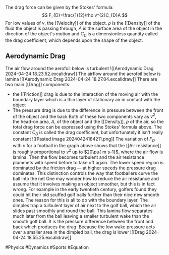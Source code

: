 The drag force can be given by the Stokes' formula:
$$
F_{D}=\frac{1}{2}\rho v^{2}C_{D}A
$$
For low values of $v$, the [[Velocity]] of the object. $\rho$ is the [[Density]] of the fluid the object is passing through, $A$ is the surface area of the object in the direction of the object's motion and $C_{D}$ is a dimensionless quantity called the drag coefficient, which depends upon the shape of the object.
## Aerodynamic Drag
The air flow around the aerofoil below is turbulent
![[Aerodynamic Drag 2024-04-24 18.23.52.excalidraw]]
The airflow around the aerofoil below is lamina
![[Aerodynamic Drag 2024-04-24 18.27.04.excalidraw]]
There are two main [[Drag]] components:
- the [[Friction]] drag is due to the interaction of the moving air with the boundary layer which is a thin layer of stationary air in contact with the object
- The pressure drag is due to the difference in pressure between the front of the object and the back
Both of these two components vary as $v^{2}$, the head-on area, $A$, of the object and the [[Density]], $\rho$ of the air, so the total drag force can be expressed using the Stokes' formula above. The constant $C_{D}$ is called the drag coefficient, but unfortunately it isn't really constant
![[Pasted image 20240424184211.png]]
The variation of $F_{D}$ with $v$ for a football in the graph above shows that the [[Air resistance]] is roughly proportional to $v^{2}$ up to $20\pu{ m s-1}$, where the air flow is lamina. Then the flow becomes turbulent and the air resistance plummets with speed before to take off again. The lower speed region is dominated by the friction drag — at higher speeds the pressure drag dominates. This distinction controls the way that footballers curve the ball into the net
One may wonder how to reduce the air resistance and assume that it involves making an object smoother, but this is in fact wrong. For example in the early twentieth century, golfers found they could hit their old scuffed golf balls further than their nice new smooth ones. The reason for this is all to do with the boundary layer. The dimples trap a turbulent layer of air next to the golf ball, which the air slides past smoothly and round the ball. This lamina flow separates much later from the ball leaving a smaller turbulent wake than the smooth golf ball. It is the pressure difference between the front and back which produces the drag. Because the low wake pressure acts over a smaller area in the dimpled ball, the drag is lower
![[Drag 2024-04-24 18.55.25.excalidraw]]

#Physics #Dynamics #Sports #Equation